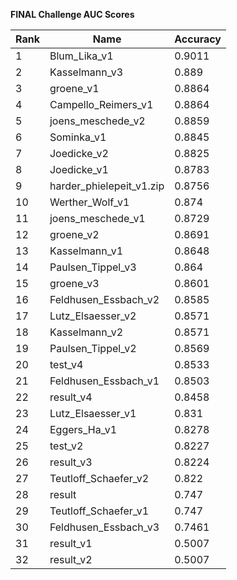 **FINAL Challenge AUC Scores**


|Rank|Name|Accuracy|
|----|-----|---|
|1|Blum_Lika_v1|0.9011| 
|2|Kasselmann_v3|0.889| 
|3|groene_v1|0.8864| 
|4|Campello_Reimers_v1|0.8864| 
|5|joens_meschede_v2|0.8859| 
|6|Sominka_v1|0.8845| 
|7|Joedicke_v2|0.8825| 
|8|Joedicke_v1|0.8783| 
|9|harder_phielepeit_v1.zip|0.8756| 
|10|Werther_Wolf_v1|0.874| 
|11|joens_meschede_v1|0.8729| 
|12|groene_v2|0.8691| 
|13|Kasselmann_v1|0.8648| 
|14|Paulsen_Tippel_v3|0.864| 
|15|groene_v3|0.8601| 
|16|Feldhusen_Essbach_v2|0.8585| 
|17|Lutz_Elsaesser_v2|0.8571| 
|18|Kasselmann_v2|0.8571| 
|19|Paulsen_Tippel_v2|0.8569| 
|20|test_v4|0.8533| 
|21|Feldhusen_Essbach_v1|0.8503| 
|22|result_v4|0.8458| 
|23|Lutz_Elsaesser_v1|0.831| 
|24|Eggers_Ha_v1|0.8278| 
|25|test_v2|0.8227| 
|26|result_v3|0.8224| 
|27|Teutloff_Schaefer_v2|0.822| 
|28|result|0.747| 
|29|Teutloff_Schaefer_v1|0.747| 
|30|Feldhusen_Essbach_v3|0.7461| 
|31|result_v1|0.5007| 
|32|result_v2|0.5007| 
